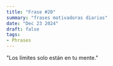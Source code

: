 ```yaml
---
title: "Frase #20"
summary: "frases motivadoras diarias"
date: "Dec 23 2024"
draft: false
tags:
- Phrases
---
```


"Los límites solo están en tu mente."
